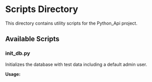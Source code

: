 # Scripts Directory

This directory contains utility scripts for the Python_Api project.

## Available Scripts

### init_db.py
Initializes the database with test data including a default admin user.

**Usage:**
